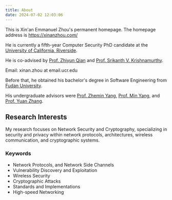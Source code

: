 ```yaml
---
title: About
date: 2024-07-02 12:03:06
---
```


This is Xin'an Emmanuel Zhou's permanent homepage. The homepage address is https://xinanzhou.com/

He is currently a fifth-year Computer Security PhD candidate at the [University of California, Riverside](https://www.cs.ucr.edu).

He is co-advised by [Prof. Zhiyun Qian](https://www.cs.ucr.edu/~zhiyunq/) and [Prof. Srikanth V. Krishnamurthy](https://www.cs.ucr.edu/~krish/).

Email: xinan.zhou at email.ucr.edu

Before that, he obtained his bachelor's degree in Software Engineering from [Fudan University](https://www.fudan.edu.cn/).

His undergraduate advisors were [Prof. Zhemin Yang](https://yangzhemin.github.io/), [Prof. Min Yang](https://scholar.google.com/citations?user=UnKf9FIAAAAJ&hl=en), and [Prof. Yuan Zhang](https://yuanxzhang.github.io/). 

## Research Interests

My research focuses on Network Security and Cryptography, specializing in security and privacy within network protocols, architectures, wireless communication, and cryptographic systems. 

### Keywords

+ Network Protocols, and Network Side Channels
+ Vulnerability Discovery and Exploitation
+ Wireless Security
+ Cryptographic Attacks
+ Standards and Implementations
+ High-speed Networking